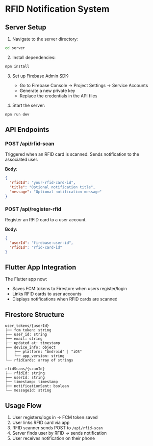 # RFID Notification System

## Server Setup

1. Navigate to the server directory:
```bash
cd server
```

2. Install dependencies:
```bash
npm install
```

3. Set up Firebase Admin SDK:
   - Go to Firebase Console → Project Settings → Service Accounts
   - Generate a new private key
   - Replace the credentials in the API files

4. Start the server:
```bash
npm run dev
```

## API Endpoints

### POST /api/rfid-scan
Triggered when an RFID card is scanned. Sends notification to the associated user.

**Body:**
```json
{
  "rfidId": "your-rfid-card-id",
  "title": "Optional notification title",
  "message": "Optional notification message"
}
```

### POST /api/register-rfid  
Register an RFID card to a user account.

**Body:**
```json
{
  "userId": "firebase-user-id",
  "rfidId": "rfid-card-id"
}
```

## Flutter App Integration

The Flutter app now:
- Saves FCM tokens to Firestore when users register/login
- Links RFID cards to user accounts
- Displays notifications when RFID cards are scanned

## Firestore Structure

```
user_tokens/{userId}
├── fcm_token: string
├── user_id: string
├── email: string
├── updated_at: timestamp
├── device_info: object
│   ├── platform: "Android" | "iOS"
│   └── app_version: string
└── rfidCards: array of strings

rfidScans/{scanId}
├── rfidId: string
├── userId: string
├── timestamp: timestamp
├── notificationSent: boolean
└── messageId: string
```

## Usage Flow

1. User registers/logs in → FCM token saved
2. User links RFID card via app
3. RFID scanner sends POST to `/api/rfid-scan`
4. Server finds user by RFID → sends notification
5. User receives notification on their phone
